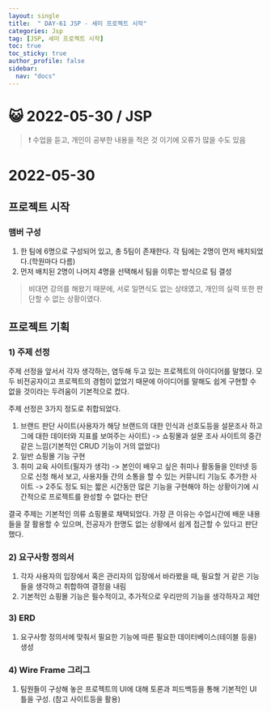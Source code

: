 ```yaml
---
layout: single
title:  " DAY-61 JSP - 세미 프로젝트 시작"
categories: Jsp
tag: [JSP, 세미 프로젝트 시작]
toc: true
toc_sticky: true
author_profile: false
sidebar:
  nav: "docs"
---
```




# 😺 2022-05-30 / JSP

<!--Quote-->
> ❗ 수업을 듣고, 개인이 공부한 내용을 적은 것 이기에 오류가 많을 수도 있음


# 2022-05-30
## 프로젝트 시작

### 맴버 구성
1. 한 팀에 6명으로 구성되어 있고, 총 5팀이 존재한다. 각 팀에는 2명이 먼저 배치되었다.(학원마다 다름)
2. 먼저 배치된 2명이 나머지 4명을 선택해서 팀을 이루는 방식으로 팀 결성

> 비대면 강의를 해왔기 때문에, 서로 일면식도 없는 상태였고, 개인의 실력 또한 판단할 수 없는 상황이였다.

## 프로젝트 기획

### 1) 주제 선정
주제 선정을 앞서서 각자 생각하는, 염두해 두고 있는 프로젝트의 아이디어를 말했다. 모두 비전공자이고 프로젝트의 경험이 없었기 때문에 아이디어를 말해도 쉽게 구현할 수 없을 것이라는 두려움이 기본적으로 컸다.

주제 선정은 3가지 정도로 취합되었다.

1. 브랜드 판단 사이트(사용자가 해당 브랜드의 대한 인식과 선호도등을 설문조사 하고 그에 대한 데이터와 지표를 보여주는 사이트) -> 쇼핑몰과 설문 조사 사이트의 중간 같은 느낌(기본적인 CRUD 기능이 거의 없었다)
2. 일반 쇼핑몰 기능 구현
3. 취미 교육 사이트(필자가 생각) -> 본인이 배우고 싶은 취미나 활동들을 인터넷 등으로 신청 해서 보고, 사용자들 간의 소통을 할 수 있는 커뮤니티 기능도 추가한 사이트 -> 2주도 정도 되는 짧은 시간동안 많은 기능을 구현해야 하는 상황이기에 시간적으로 프로젝트를 완성할 수 없다는 판단


결국 주제는 기본적인 의류 쇼핑몰로 채택되었다. 가장 큰 이유는 수업시간에 배운 내용들을 잘 활용할 수 있으며, 전공자가 한명도 없는 상황에서 쉽게 접근할 수 있다고 판단했다.


### 2) 요구사항 정의서
1. 각자 사용자의 입장에서 혹은 관리자의 입장에서 바라봤을 때, 필요할 거 같은 기능들을 생각하고 취합하여 결정을 내림
2. 기본적인 쇼핑몰 기능은 필수적이고, 추가적으로 우리만의 기능을 생각하자고 제안

### 3) ERD
1. 요구사항 정의서에 맞춰서 필요한 기능에 따른 필요한 데이터베이스(테이블 등을) 생성

### 4) Wire Frame 그리그
1. 팀원들이 구상해 놓은 프로젝트의 UI에 대해 토론과 피드백등을 통해 기본적인 UI 틀을 구성. (참고 사이트등을 활용)


